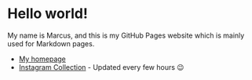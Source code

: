 # Hello world!

My name is Marcus, and this is my GitHub Pages website which is mainly used for Markdown pages.

- [My homepage](https://marcus.pw/)
- [Instagram Collection](https://ig.marcus.pw/) - Updated every few hours 😉